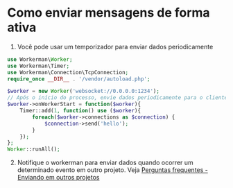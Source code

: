 # Como enviar mensagens de forma ativa

1. Você pode usar um temporizador para enviar dados periodicamente
```php
use Workerman\Worker;
use Workerman\Timer;
use Workerman\Connection\TcpConnection;
require_once __DIR__ . '/vendor/autoload.php';

$worker = new Worker('websocket://0.0.0.0:1234');
// Após o início do processo, envie dados periodicamente para o cliente
$worker->onWorkerStart = function($worker){
    Timer::add(1, function() use ($worker){
        foreach($worker->connections as $connection) {
            $connection->send('hello');
        }
    });
};
Worker::runAll();
```

2. Notifique o workerman para enviar dados quando ocorrer um determinado evento em outro projeto.
Veja [Perguntas frequentes - Enviando em outros projetos](push-in-other-project.md)
